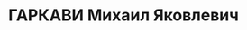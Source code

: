 ---
title: ГАРКАВИ Михаил Яковлевич
description: '1883 року народження, м. Харків, єврей, освіта вища, безпартійний. Проживав:
  м. Донецьк Донецької області, вул. Артема, буд. № 79/81 кв. 1. Начальник планового
  відділу Донецького вугільного комбінату "Донбасвугілля".

  Заарештований 9 серпня 1937 року. Засуджений виїзною сесією військової колегії Верховного
  Суду СРСР до розстрілу. Вирок приведено до виконання 3 грудня 1937 року у м. Донецьку.

  Реабілітований у 1966 році.'
---